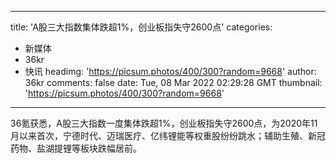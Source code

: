 
---
title: 'A股三大指数集体跌超1%，创业板指失守2600点'
categories: 
 - 新媒体
 - 36kr
 - 快讯
headimg: 'https://picsum.photos/400/300?random=9668'
author: 36kr
comments: false
date: Tue, 08 Mar 2022 02:29:28 GMT
thumbnail: 'https://picsum.photos/400/300?random=9668'
---

<div>   
36氪获悉，A股三大指数一度集体跌超1%，创业板指失守2600点，为2020年11月以来首次，宁德时代、迈瑞医疗、亿纬锂能等权重股纷纷跳水；辅助生殖、新冠药物、盐湖提锂等板块跌幅居前。  
</div>
            